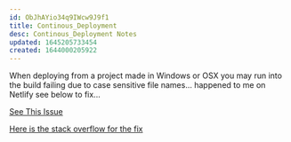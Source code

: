 ```yaml
---
id: ObJhAYio34q9IWcw9J9f1
title: Continous_Deployment
desc: Continous_Deployment Notes
updated: 1645205733454
created: 1644000205922
---
```


When deploying from a project made in Windows or OSX you may run into the build failing due to case sensitive file names... happened to me on Netlify see below to fix...

[See This Issue](https://answers.netlify.com/t/support-guide-netlify-app-builds-locally-but-fails-on-deploy-case-sensitivity/10754)

[Here is the stack overflow for the fix](https://stackoverflow.com/questions/17683458/how-do-i-commit-case-sensitive-only-filename-changes-in-git)
